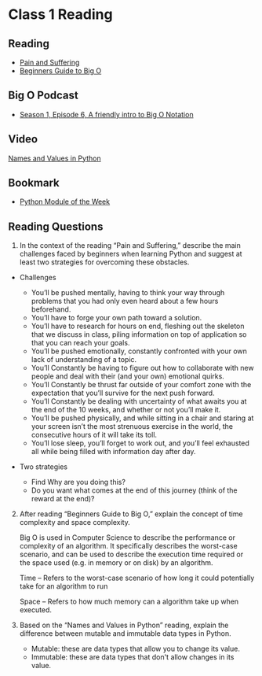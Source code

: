 # Class 1 Reading

## Reading

- [Pain and Suffering](https://codefellows.github.io/code-401-python-guide/curriculum/class-01/notes/pain_suffering)
- [Beginners Guide to Big O](https://rob-bell.net/2009/06/a-beginners-guide-to-big-o-notation/)

## Big O Podcast

- [Season 1, Episode 6, A friendly intro to Big O Notation
](https://www.codenewbie.org/basecs/8)

## Video

[Names and Values in Python
](https://www.youtube.com/watch?v=_AEJHKGk9ns)

## Bookmark

- [Python Module of the Week](https://pymotw.com/3/index.html)

## Reading Questions

1. In the context of the reading “Pain and Suffering,” describe the main challenges faced by beginners when learning Python and suggest at least two strategies for overcoming these obstacles.

- Challenges
    - You’ll be pushed mentally, having to think your way through problems that you had only even heard about a few hours beforehand.
    - You’ll have to forge your own path toward a solution.
    - You’ll have to research for hours on end, fleshing out the skeleton that we discuss in class, piling information on top of application so that you can reach your goals.
    - You’ll be pushed emotionally, constantly confronted with your own lack of understanding of a topic.
    - You’ll Constantly be having to figure out how to collaborate with new people and deal with their (and your own) emotional quirks.
    - You’ll Constantly be thrust far outside of your comfort zone with the expectation that you’ll survive for the next push forward.
    - You’ll Constantly be dealing with uncertainty of what awaits you at the end of the 10 weeks, and whether or not you’ll make it.
    - You’ll be pushed physically, and while sitting in a chair and staring at your screen isn’t the most strenuous exercise in the world, the consecutive hours of it will take its toll.
    - You’ll lose sleep, you’ll forget to work out, and you’ll feel exhausted all while being filled with information day after day.

- Two strategies
    - Find Why are you doing this?
    - Do you want what comes at the end of this journey (think of the reward at the end)?

2. After reading “Beginners Guide to Big O,” explain the concept of time complexity and space complexity.

    Big O is used in Computer Science to describe the performance or complexity of an algorithm. It specifically describes the worst-case scenario, and can be used to describe the execution time required or the space used (e.g. in memory or on disk) by an algorithm.

    Time – Refers to the worst-case  scenario of how long it could potentially take for an algorithm to run

    Space – Refers to how much memory can a algorithm take up when executed.


3. Based on the “Names and Values in Python” reading, explain the difference between mutable and immutable data types in Python.

    - Mutable: these are data types that allow you to change its value.
    - Immutable: these are data types that don't allow changes in its value.
